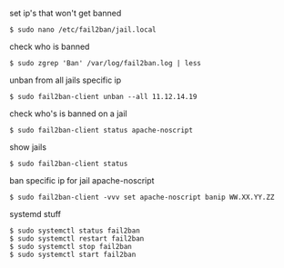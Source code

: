 set ip's that won't get banned
```
$ sudo nano /etc/fail2ban/jail.local
```

check who is banned
```
$ sudo zgrep 'Ban' /var/log/fail2ban.log | less
```

unban from all jails specific ip
```
$ sudo fail2ban-client unban --all 11.12.14.19
```

check who's is banned on a jail
```
$ sudo fail2ban-client status apache-noscript

```

show jails
```
$ sudo fail2ban-client status
```

ban specific ip for jail apache-noscript
```
$ sudo fail2ban-client -vvv set apache-noscript banip WW.XX.YY.ZZ
```


systemd stuff
```
$ sudo systemctl status fail2ban
$ sudo systemctl restart fail2ban
$ sudo systemctl stop fail2ban
$ sudo systemctl start fail2ban
```

